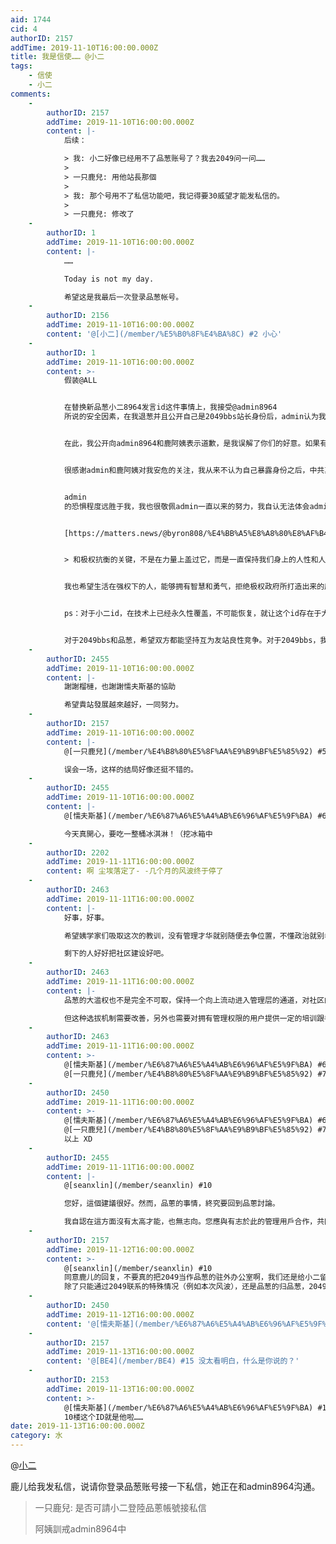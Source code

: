 ```yaml
---
aid: 1744
cid: 4
authorID: 2157
addTime: 2019-11-10T16:00:00.000Z
title: 我是信使…… @小二
tags:
    - 信使
    - 小二
comments:
    -
        authorID: 2157
        addTime: 2019-11-10T16:00:00.000Z
        content: |-
            后续：

            > 我: 小二好像已经用不了品葱账号了？我去2049问一问……
            > 
            > 一只鹿兒: 用他站長那個
            > 
            > 我: 那个号用不了私信功能吧，我记得要30威望才能发私信的。
            > 
            > 一只鹿兒: 修改了
    -
        authorID: 1
        addTime: 2019-11-10T16:00:00.000Z
        content: |-
            ……

            Today is not my day.

            希望这是我最后一次登录品葱帐号。
    -
        authorID: 2156
        addTime: 2019-11-10T16:00:00.000Z
        content: '@[小二](/member/%E5%B0%8F%E4%BA%8C) #2 小心'
    -
        authorID: 1
        addTime: 2019-11-10T16:00:00.000Z
        content: >-
            假装@ALL


            在替换新品葱小二8964发言id这件事情上，我接受@admin8964
            所说的安全因素，在我退葱并且公开自己是2049bbs站长身份后，admin认为我很快会被中共抓走，因此他迅速想办法隐藏了小二的历史发言记录，并在之前的帖子中说「你仅仅只发了几条每日呓语，以及和rtg、巴巴罗萨等人吵架而已」，想替我挡刀。我之前因为被rtg片面摘录2049bbs内容，试图把2049bbs刻画为亲共网站这一行为所激怒，因此，对admin和rtg产生敌意。并公开向品葱提出质疑。


            在此，我公开向admin8964和鹿阿姨表示道歉，是我误解了你们的好意。如果有用户因为这次改id事件对品葱、对admin产生怀疑和不信任，请原谅我的莽撞，也请能以更多包容的心态看待品葱，给品葱的成长更多的时间。在中共的恐惧之下，品葱是为数不多的言论阵地，从来没有完美的制度和完美的人，我希望大家能打消对品葱站长admin8964的怀疑和不信任，和他一起把品葱建设成一个更加包容更加友好的地方，成为中文世界的「凝结核」，在原子化荒漠中建设一片希望的绿洲。


            很感谢admin和鹿阿姨对我安危的关注，我从来不认为自己暴露身份之后，中共真的会在乎哪些话是我说的，哪些不是我说的，真的会「依法办事」，所以隐藏发言的努力在我看来就是自欺欺人的方法。


            admin
            的恐惧程度远胜于我，我也很敬佩admin一直以来的努力，我自认无法体会admin心中的恐惧到底有多大，因为我已不再生活在那个1984的世界之中。在这里，我向大家推荐一篇陈纯的文章，《以言说对抗恐惧》。


            [https://matters.news/@byron808/%E4%BB%A5%E8%A8%80%E8%AF%B4%E5%AF%B9%E6%8A%97%E6%81%90%E6%80%96-zdpuAtFRcYJtpkzhc1KyA7DEKN3xrBBygLdpxTDpPo79eShcG](https://matters.news/@byron808/%E4%BB%A5%E8%A8%80%E8%AF%B4%E5%AF%B9%E6%8A%97%E6%81%90%E6%80%96-zdpuAtFRcYJtpkzhc1KyA7DEKN3xrBBygLdpxTDpPo79eShcG)


            > 和极权抗衡的关键，不是在力量上盖过它，而是一直保持我们身上的人性和人格整全，并将它们贯彻到我们的日常生活和公共领域之中。


            我也希望生活在强权下的人，能够拥有智慧和勇气，拒绝极权政府所打造出来的原子化社会，成为你身边人的凝结核，不冷漠，不犬儒，敢爱敢恨，能发出一寸光，就照亮一处黑暗。


            ps：对于小二id，在技术上已经永久性覆盖，不可能恢复，就让这个id存在于大家的记忆之中吧。


            对于2049bbs和品葱，希望双方都能坚持互为友站良性竞争。对于2049bbs，我不可能约束到所有人不谈论不敌视品葱，但是我会尽自己所能，在2049bbs澄清品葱相关的阴谋论；也希望品葱的各位也能不弃前嫌，原谅我的冒犯之语。
    -
        authorID: 2455
        addTime: 2019-11-10T16:00:00.000Z
        content: |-
            謝謝榴槤，也謝謝懦夫斯基的協助

            希望貴站發展越來越好，一同努力。
    -
        authorID: 2157
        addTime: 2019-11-10T16:00:00.000Z
        content: |-
            @[一只鹿兒](/member/%E4%B8%80%E5%8F%AA%E9%B9%BF%E5%85%92) #5 抓住鹿儿一只。

            误会一场，这样的结局好像还挺不错的。
    -
        authorID: 2455
        addTime: 2019-11-10T16:00:00.000Z
        content: |-
            @[懦夫斯基](/member/%E6%87%A6%E5%A4%AB%E6%96%AF%E5%9F%BA) #6

            今天真開心，要吃一整桶冰淇淋！（挖冰箱中
    -
        authorID: 2202
        addTime: 2019-11-11T16:00:00.000Z
        content: 啊 尘埃落定了- -几个月的风波终于停了
    -
        authorID: 2463
        addTime: 2019-11-11T16:00:00.000Z
        content: |-
            好事，好事。

            希望姨学家们吸取这次的教训，没有管理才华就别随便去争位置，不懂政治就别老想给别人大脑升级。

            剩下的人好好把社区建设好吧。
    -
        authorID: 2463
        addTime: 2019-11-11T16:00:00.000Z
        content: |-
            品葱的大滥权也不是完全不可取，保持一个向上流动进入管理层的通道，对社区的可持续发展和壮大有好处。

            但这种选拔机制需要改善，另外也需要对拥有管理权限的用户提供一定的培训跟考核，对不称职者要有退出机制。管理层里的每个角色都是如此。
    -
        authorID: 2463
        addTime: 2019-11-11T16:00:00.000Z
        content: >-
            @[懦夫斯基](/member/%E6%87%A6%E5%A4%AB%E6%96%AF%E5%9F%BA) #6
            @[一只鹿兒](/member/%E4%B8%80%E5%8F%AA%E9%B9%BF%E5%85%92) #7 麻烦再当一回信使吧
    -
        authorID: 2450
        addTime: 2019-11-11T16:00:00.000Z
        content: >-
            @[懦夫斯基](/member/%E6%87%A6%E5%A4%AB%E6%96%AF%E5%9F%BA) #6
            @[一只鹿兒](/member/%E4%B8%80%E5%8F%AA%E9%B9%BF%E5%85%92) #7 麻烦再当一回信使吧
            以上 XD
    -
        authorID: 2455
        addTime: 2019-11-11T16:00:00.000Z
        content: |-
            @[seanxlin](/member/seanxlin) #10

            您好，這個建議很好。然而，品蔥的事情，終究要回到品蔥討論。

            我自認在這方面沒有太高才能，也無志向。您應與有志於此的管理用戶合作，共同參與品蔥的站務與投訴。
    -
        authorID: 2157
        addTime: 2019-11-12T16:00:00.000Z
        content: >-
            @[seanxlin](/member/seanxlin) #10
            同意鹿儿的回复，不要真的把2049当作品葱的驻外办公室啊，我们还是给小二留一些清净比较好。
            除了只能通过2049联系的特殊情况（例如本次风波），还是品葱的归品葱，2049的归2049吧。
    -
        authorID: 2450
        addTime: 2019-11-12T16:00:00.000Z
        content: '@[懦夫斯基](/member/%E6%87%A6%E5%A4%AB%E6%96%AF%E5%9F%BA) #14 那是我说的'
    -
        authorID: 2157
        addTime: 2019-11-13T16:00:00.000Z
        content: '@[BE4](/member/BE4) #15 没太看明白，什么是你说的？'
    -
        authorID: 2153
        addTime: 2019-11-13T16:00:00.000Z
        content: >-
            @[懦夫斯基](/member/%E6%87%A6%E5%A4%AB%E6%96%AF%E5%9F%BA) #16
            10楼这个ID就是他啦……
date: 2019-11-13T16:00:00.000Z
category: 水
---
```


@[小二](/member/%E5%B0%8F%E4%BA%8C)

鹿儿给我发私信，说请你登录品葱账号接一下私信，她正在和admin8964沟通。

> 一只鹿兒: 是否可請小二登陸品蔥帳號接私信
> 
> 阿姨訓戒admin8964中

